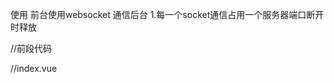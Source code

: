 使用 前台使用websocket 通信后台
1.每一个socket通信占用一个服务器端口断开时释放


//前段代码



//index.vue
<template>
    <div>
        <ol>
            <li v-for="todo in todos">
                {{ todo.text }}
            </li>
        </ol>
        <button @click="eClick()">事件</button>
         <button @click="initSocket()">建立websocket连接</button>
           <button @click="userReply()">发送消息</button>
    </div>
</template>

<script>

export default {
  name: 'indexP',
  data () {
    return {
       todos: [
          { text: 'Learn JavaScript' },
          { text: 'Learn Vue' },
          { text: 'Build something awesome' }
        ],
       webSocket: null,
        url: '127.0.0.1:8088',
        types: '给后台参数'
    }
  },
  methods:{
    eClick(){
        console.log(9999);
    },// 建立连接
            initSocket() {
                // 有参数的情况下：
               // let url = `ws://${this.url}/${this.types}`
                // 没有参数的情况:接口
                 let url = 'ws://127.0.0.1:61405/webSocket/大叔大婶'
                this.webSocket = new WebSocket(url)
                this.webSocket.onopen = this.webSocketOnOpen
                this.webSocket.onclose = this.webSocketOnClose
                this.webSocket.onmessage = this.webSocketOnMessage
                this.webSocket.onerror = this.webSocketOnError

            },
            // 建立连接成功后的状态
            webSocketOnOpen() {
                console.log('websocket连接成功');
            },
            // 获取到后台消息的事件，操作数据的代码在onmessage中书写
            webSocketOnMessage(res) {
                // res就是后台实时传过来的数据
                console.log(res);
            },
            // 关闭连接
            webSocketOnClose() {
                console.log('websocket连接已关闭');
            },
            //连接失败的事件
            webSocketOnError(res) {
                console.log('websocket连接失败');
                // 打印失败的数据
                console.log(res);
            },
            userReply(){
                 //给后台发送数据
                this.webSocket.send("后台的大佬好啊!");
        }
        },
        created() {
            // 页面打开就建立连接，根据业务需要
            this.initSocket()
        },
        destroyed() {
            // 页面销毁关闭连接
            this.webSocket.close()
        }
  }
</script>



